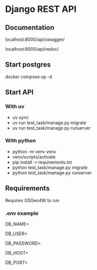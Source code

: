 # Django REST API

## Documentation
localhost:8000/api/swagger/

localhost:8000/api/redoc/

## Start postgres
docker compose up -d

## Start API
### With uv
- uv sync
- uv run test_task/manage.py migrate
- uv run test_task/manage.py runserver
### With python
- python -m venv venv
- venv/scripts/activate
- pip install -r requirements.txt
- python test_task/manage.py migrate
- python test_task/manage.py runserver

## Requirements
Requires OSGeo4W to run

### .env example
DB_NAME=

DB_USER=

DB_PASSWORD=

DB_HOST=

DB_PORT=


